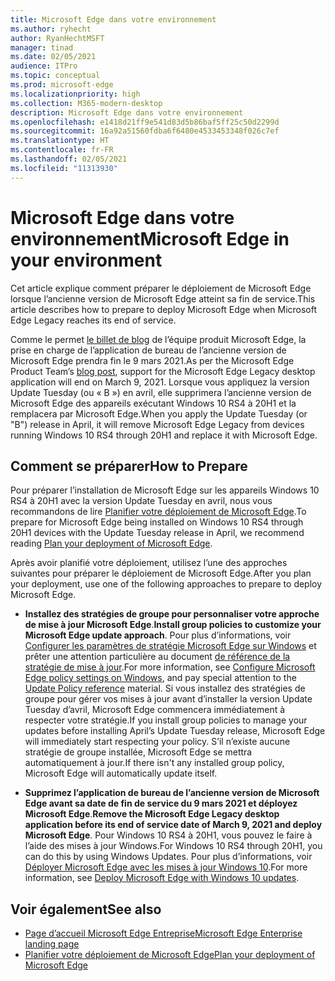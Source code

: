 ```yaml
---
title: Microsoft Edge dans votre environnement
ms.author: ryhecht
author: RyanHechtMSFT
manager: tinad
ms.date: 02/05/2021
audience: ITPro
ms.topic: conceptual
ms.prod: microsoft-edge
ms.localizationpriority: high
ms.collection: M365-modern-desktop
description: Microsoft Edge dans votre environnement
ms.openlocfilehash: e1418d21ff9e541d83d5b86baf5ff25c50d2299d
ms.sourcegitcommit: 16a92a51560fdba6f6480e4533453348f026c7ef
ms.translationtype: HT
ms.contentlocale: fr-FR
ms.lasthandoff: 02/05/2021
ms.locfileid: "11313930"
---
```

# <span data-ttu-id="1ef97-103">Microsoft Edge dans votre environnement</span><span class="sxs-lookup"><span data-stu-id="1ef97-103">Microsoft Edge in your environment</span></span>

<span data-ttu-id="1ef97-104">Cet article explique comment préparer le déploiement de Microsoft Edge lorsque l’ancienne version de Microsoft Edge atteint sa fin de service.</span><span class="sxs-lookup"><span data-stu-id="1ef97-104">This article describes how to prepare to deploy Microsoft Edge when Microsoft Edge Legacy reaches its end of service.</span></span>

<span data-ttu-id="1ef97-105">Comme le permet [le billet de blog](https://aka.ms/EdgeLegacyEOS) de l’équipe produit Microsoft Edge, la prise en charge de l’application de bureau de l’ancienne version de Microsoft Edge prendra fin le 9 mars 2021.</span><span class="sxs-lookup"><span data-stu-id="1ef97-105">As per the Microsoft Edge Product Team’s [blog post](https://aka.ms/EdgeLegacyEOS), support for the Microsoft Edge Legacy desktop application will end on March 9, 2021.</span></span> <span data-ttu-id="1ef97-106">Lorsque vous appliquez la version Update Tuesday (ou « B ») en avril, elle supprimera l’ancienne version de Microsoft Edge des appareils exécutant Windows 10 RS4 à 20H1 et la remplacera par Microsoft Edge.</span><span class="sxs-lookup"><span data-stu-id="1ef97-106">When you apply the Update Tuesday (or "B") release in April, it will remove Microsoft Edge Legacy from devices running Windows 10 RS4 through 20H1 and replace it with Microsoft Edge.</span></span>

## <span data-ttu-id="1ef97-107">Comment se préparer</span><span class="sxs-lookup"><span data-stu-id="1ef97-107">How to Prepare</span></span>

<span data-ttu-id="1ef97-108">Pour préparer l’installation de Microsoft Edge sur les appareils Windows 10 RS4 à 20H1 avec la version Update Tuesday en avril, nous vous recommandons de lire [Planifier votre déploiement de Microsoft Edge](deploy-edge-plan-deployment.md).</span><span class="sxs-lookup"><span data-stu-id="1ef97-108">To prepare for Microsoft Edge being installed on Windows 10 RS4 through 20H1 devices with the Update Tuesday release in April, we recommend reading [Plan your deployment of Microsoft Edge](deploy-edge-plan-deployment.md).</span></span>

<span data-ttu-id="1ef97-109">Après avoir planifié votre déploiement, utilisez l’une des approches suivantes pour préparer le déploiement de Microsoft Edge.</span><span class="sxs-lookup"><span data-stu-id="1ef97-109">After you plan your deployment, use one of the following approaches to prepare to deploy Microsoft Edge.</span></span>

- <span data-ttu-id="1ef97-110">**Installez des stratégies de groupe pour personnaliser votre approche de mise à jour Microsoft Edge**.</span><span class="sxs-lookup"><span data-stu-id="1ef97-110">**Install group policies to customize your Microsoft Edge update approach**.</span></span> <span data-ttu-id="1ef97-111">Pour plus d’informations, voir [Configurer les paramètres de stratégie Microsoft Edge sur Windows](configure-microsoft-edge.md) et prêter une attention particulière au document [de référence de la stratégie de mise à jour](microsoft-edge-update-policies.md).</span><span class="sxs-lookup"><span data-stu-id="1ef97-111">For more information, see [Configure Microsoft Edge policy settings on Windows](configure-microsoft-edge.md), and pay special attention to the [Update Policy reference](microsoft-edge-update-policies.md) material.</span></span> <span data-ttu-id="1ef97-112">Si vous installez des stratégies de groupe pour gérer vos mises à jour avant d’installer la version Update Tuesday d’avril, Microsoft Edge commencera immédiatement à respecter votre stratégie.</span><span class="sxs-lookup"><span data-stu-id="1ef97-112">If you install group policies to manage your updates before installing April’s Update Tuesday release, Microsoft Edge will immediately start respecting your policy.</span></span> <span data-ttu-id="1ef97-113">S’il n’existe aucune stratégie de groupe installée, Microsoft Edge se mettra automatiquement à jour.</span><span class="sxs-lookup"><span data-stu-id="1ef97-113">If there isn't any installed group policy, Microsoft Edge will automatically update itself.</span></span>

- <span data-ttu-id="1ef97-114">**Supprimez l’application de bureau de l’ancienne version de Microsoft Edge avant sa date de fin de service du 9 mars 2021 et déployez Microsoft Edge**.</span><span class="sxs-lookup"><span data-stu-id="1ef97-114">**Remove the Microsoft Edge Legacy desktop application before its end of service date of March 9, 2021 and deploy Microsoft Edge**.</span></span> <span data-ttu-id="1ef97-115">Pour Windows 10 RS4 à 20H1, vous pouvez le faire à l’aide des mises à jour Windows.</span><span class="sxs-lookup"><span data-stu-id="1ef97-115">For Windows 10 RS4 through 20H1, you can do this by using Windows Updates.</span></span> <span data-ttu-id="1ef97-116">Pour plus d’informations, voir [Déployer Microsoft Edge avec les mises à jour Windows 10](deploy-edge-with-windows-10-updates.md).</span><span class="sxs-lookup"><span data-stu-id="1ef97-116">For more information, see [Deploy Microsoft Edge with Windows 10 updates](deploy-edge-with-windows-10-updates.md).</span></span>

## <span data-ttu-id="1ef97-117">Voir également</span><span class="sxs-lookup"><span data-stu-id="1ef97-117">See also</span></span>

- [<span data-ttu-id="1ef97-118">Page d’accueil Microsoft Edge Entreprise</span><span class="sxs-lookup"><span data-stu-id="1ef97-118">Microsoft Edge Enterprise landing page</span></span>](https://aka.ms/EdgeEnterprise)
- [<span data-ttu-id="1ef97-119">Planifier votre déploiement de Microsoft Edge</span><span class="sxs-lookup"><span data-stu-id="1ef97-119">Plan your deployment of Microsoft Edge</span></span>](deploy-edge-plan-deployment.md)